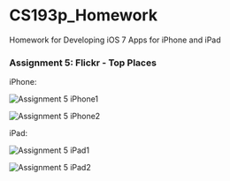 CS193p_Homework
===============

Homework for Developing iOS 7 Apps for iPhone and iPad

### Assignment 5: Flickr - Top Places

iPhone:

![Assignment 5 iPhone1](https://raw.github.com/upbit/CS193p_Homework/master/screenshot/screenshot5a.png)

![Assignment 5 iPhone2](https://raw.github.com/upbit/CS193p_Homework/master/screenshot/screenshot5b.png)

iPad:

![Assignment 5 iPad1](https://raw.github.com/upbit/CS193p_Homework/master/screenshot/screenshot5c.png)

![Assignment 5 iPad2](https://raw.github.com/upbit/CS193p_Homework/master/screenshot/screenshot5d.png)
